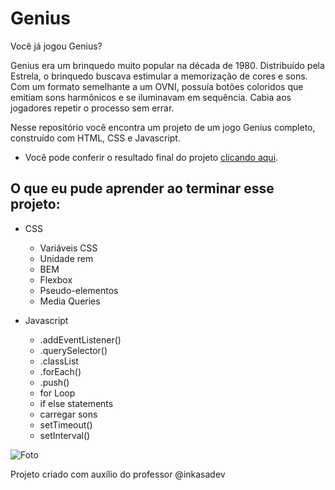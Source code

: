 # Genius

Você já jogou Genius?

Genius era um brinquedo muito popular na década de 1980. Distribuído pela Estrela, o brinquedo buscava estimular a memorização de cores e sons. Com um formato semelhante a um OVNI, possuía botões coloridos que emitiam sons harmônicos e se iluminavam em sequência. Cabia aos jogadores repetir o processo sem errar.

Nesse repositório você encontra um projeto de um jogo Genius completo, construído com HTML, CSS e Javascript.

- Você pode conferir o resultado final do projeto [clicando aqui](https://jogo-genius.surge.sh/).

## O que eu pude aprender ao terminar esse projeto:

- CSS
  - Variáveis CSS
  - Unidade rem
  - BEM
  - Flexbox
  - Pseudo-elementos
  - Media Queries
  
- Javascript
  - .addEventListener()
  - .querySelector()
  - .classList
  - .forEach()
  - .push()
  - for Loop
  - if else statements
  - carregar sons
  - setTimeout()
  - setInterval()

![Foto](https://user-images.githubusercontent.com/75350795/185775954-afc33598-caa6-4100-b08b-aebf7509edbc.png)

Projeto criado com auxílio do professor @inkasadev
